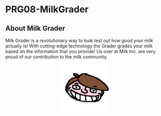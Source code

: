# PRG08-MilkGrader

## About Milk Grader
Milk Grader is a revolutionary way to look test out how good your milk actually is! With cutting-edge technology the Grader grades your milk based on the information that you provide! Us over at Milk Inc. are very proud of our contribution to the milk community.

<p align="center"><a href="https://youtu.be/YEsU1nSEm7Y" target="_blank"><img src="https://github.com/Frietvorkje69/PRG05-Framework/blob/main/resources/img/luke.png?raw=true" width="150" alt="drawing of luke"></a></p>
